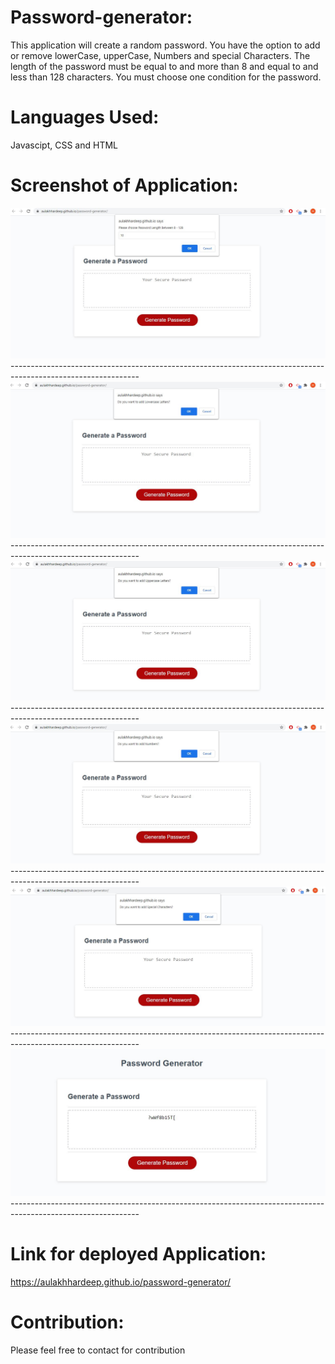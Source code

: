# Password-generator:
This application will create a random password. You have the option to add or remove lowerCase, upperCase, Numbers and special Characters. The length of the password must be equal to and more than 8 and equal to and less than 128 characters. You must choose one condition for the password. 

# Languages Used:
Javascipt, CSS and HTML

# Screenshot of Application:

![screenshot of first prompt](https://github.com/aulakhhardeep/password-generator/blob/main/assets/images/1.JPG?raw=true)
                            --------------------------------------------------------------------------------------------------------------
![screenshot of second prompt](https://github.com/aulakhhardeep/password-generator/blob/main/assets/images/2.JPG?raw=true)
                            --------------------------------------------------------------------------------------------------------------
![screenshot of third prompt](https://github.com/aulakhhardeep/password-generator/blob/main/assets/images/3.JPG?raw=true)
                            --------------------------------------------------------------------------------------------------------------
![screenshot of fourth prompt](https://github.com/aulakhhardeep/password-generator/blob/main/assets/images/4.JPG?raw=true)
                            --------------------------------------------------------------------------------------------------------------
![screenshot of fifth prompt](https://github.com/aulakhhardeep/password-generator/blob/main/assets/images/5.JPG?raw=true)
                            --------------------------------------------------------------------------------------------------------------
![screenshot of sixth prompt](https://github.com/aulakhhardeep/password-generator/blob/main/assets/images/6.JPG?raw=true)
                            --------------------------------------------------------------------------------------------------------------

# Link for deployed Application:
https://aulakhhardeep.github.io/password-generator/

# Contribution:
Please feel free to contact for contribution
